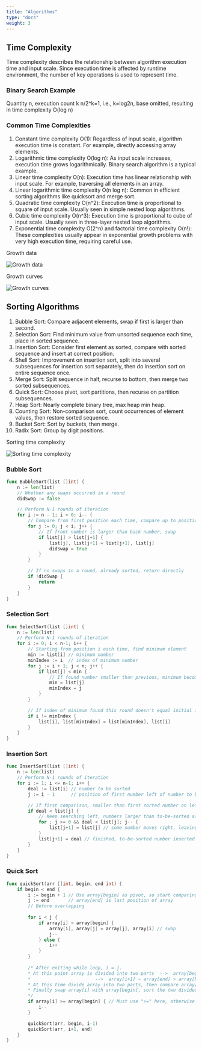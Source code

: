 ```yaml
---
title: "Algorithms"
type: "docs"
weight: 3
---
```


## Time Complexity

Time complexity describes the relationship between algorithm execution time and input scale. Since execution time is affected by runtime environment, the number of key operations is used to represent time.

### Binary Search Example

Quantity n, execution count k
n/2^k=1, i.e., k=log2n, base omitted, resulting in time complexity O(log n)

### Common Time Complexities

1. Constant time complexity O(1): Regardless of input scale, algorithm execution time is constant. For example, directly accessing array elements.
2. Logarithmic time complexity O(log n): As input scale increases, execution time grows logarithmically. Binary search algorithm is a typical example.
3. Linear time complexity O(n): Execution time has linear relationship with input scale. For example, traversing all elements in an array.
4. Linear logarithmic time complexity O(n log n): Common in efficient sorting algorithms like quicksort and merge sort.
5. Quadratic time complexity O(n^2): Execution time is proportional to square of input scale. Usually seen in simple nested loop algorithms.
6. Cubic time complexity O(n^3): Execution time is proportional to cube of input scale. Usually seen in three-layer nested loop algorithms.
7. Exponential time complexity O(2^n) and factorial time complexity O(n!): These complexities usually appear in exponential growth problems with very high execution time, requiring careful use.

Growth data

![Growth data](algorithm1.png)

Growth curves

![Growth curves](algorithm2.png)

## Sorting Algorithms

1. Bubble Sort: Compare adjacent elements, swap if first is larger than second.
2. Selection Sort: Find minimum value from unsorted sequence each time, place in sorted sequence.
3. Insertion Sort: Consider first element as sorted, compare with sorted sequence and insert at correct position.
4. Shell Sort: Improvement on insertion sort, split into several subsequences for insertion sort separately, then do insertion sort on entire sequence once.
5. Merge Sort: Split sequence in half, recurse to bottom, then merge two sorted subsequences.
6. Quick Sort: Choose pivot, sort partitions, then recurse on partition subsequences.
7. Heap Sort: Nearly complete binary tree, max heap min heap.
8. Counting Sort: Non-comparison sort, count occurrences of element values, then restore sorted sequence.
9. Bucket Sort: Sort by buckets, then merge.
10. Radix Sort: Group by digit positions.

Sorting time complexity

![Sorting time complexity](algorithm_sort.png)

### Bubble Sort

```go
func BubbleSort(list []int) {
    n := len(list)
    // Whether any swaps occurred in a round
    didSwap := false

    // Perform N-1 rounds of iteration
    for i := n - 1; i > 0; i-- {
        // Compare from first position each time, compare up to position i, because previous round made this position ordered
        for j := 0; j < i; j++ {
            // If front number is larger than back number, swap
            if list[j] > list[j+1] {
                list[j], list[j+1] = list[j+1], list[j]
                didSwap = true
            }
        }

        // If no swaps in a round, already sorted, return directly
        if !didSwap {
            return
        }
    }
}
```

### Selection Sort

```go
func SelectSort(list []int) {
    n := len(list)
    // Perform N-1 rounds of iteration
    for i := 0; i < n-1; i++ {
        // Starting from position i each time, find minimum element
        min := list[i] // minimum number
        minIndex := i  // index of minimum number
        for j := i + 1; j < n; j++ {
            if list[j] < min {
                // If found number smaller than previous, minimum becomes it
                min = list[j]
                minIndex = j
            }
        }

        // If index of minimum found this round doesn't equal initial index, swap elements
        if i != minIndex {
            list[i], list[minIndex] = list[minIndex], list[i]
        }
    }
}
```

### Insertion Sort

```go
func InsertSort(list []int) {
    n := len(list)
    // Perform N-1 rounds of iteration
    for i := 1; i <= n-1; i++ {
        deal := list[i] // number to be sorted
        j := i - 1      // position of first number left of number to be sorted

        // If first comparison, smaller than first sorted number on left, enter processing
        if deal < list[j] {
            // Keep searching left, numbers larger than to-be-sorted all move right, making space for insertion
            for ; j >= 0 && deal < list[j]; j-- {
                list[j+1] = list[j] // some number moves right, leaving space for to-be-sorted
            }
            list[j+1] = deal // finished, to-be-sorted number inserted in space
        }
    }
}
```

### Quick Sort

```go
func quickSort(arr []int, begin, end int) {
	if begin < end {
		i := begin + 1 // Use array[begin] as pivot, so start comparing from array[begin+1]! 
		j := end       // array[end] is last position of array
		// Before overlapping 
		
		for i < j {
			if array[i] > array[begin] {
				array[i], array[j] = array[j], array[i] // swap
				j--
			} else {
				i++
			}
		}
		
		/* After exiting while loop, i = j.
		* At this point array is divided into two parts  -->  array[begin+1] ~ array[i-1] < array[begin]
		*                        -->  array[i+1] ~ array[end] > array[begin]
		* At this time divide array into two parts, then compare array[i] with array[begin], decide position of array[i].
		* Finally swap array[i] with array[begin], sort the two divided parts! By analogy, until finally i = j doesn't satisfy condition and exit!
		*/
		if array[i] >= array[begin] { // Must use ">=" here, otherwise when array elements consist of same values, errors will occur! 
			i--
		}

		quickSort(arr, begin, i-1)
		quickSort(arr, i+1, end)
	}
}
```
